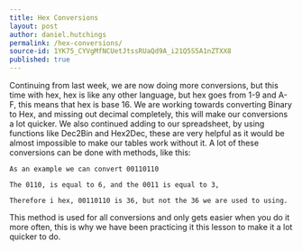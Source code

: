 ```yaml
---
title: Hex Conversions
layout: post
author: daniel.hutchings
permalink: /hex-conversions/
source-id: 1YK75_CYVgMfNCUetJtssRUaQd9A_i21Q5S5A1nZTXX8
published: true
---
```

Continuing from last week, we are now doing more conversions, but this time with hex, hex is like any other language, but hex goes from 1-9 and A-F, this means that hex is base 16. We are working towards converting Binary to Hex, and missing out decimal completely, this will make our conversions a lot quicker. We also continued adding to our spreadsheet, by using functions like Dec2Bin and Hex2Dec, these are very helpful as it would be almost impossible to make our tables work without it. A lot of these conversions can be done with methods, like this:

	As an example we can convert 00110110

	The 0110, is equal to 6, and the 0011 is equal to 3,

	Therefore i hex, 00110110 is 36, but not the 36 we are used to using.

This method is used for all conversions and only gets easier when you do it more often, this is why we have been practicing it this lesson to make it a lot quicker to do.

